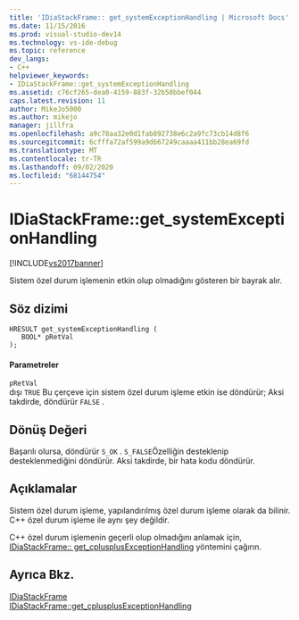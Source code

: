 ```yaml
---
title: 'IDiaStackFrame:: get_systemExceptionHandling | Microsoft Docs'
ms.date: 11/15/2016
ms.prod: visual-studio-dev14
ms.technology: vs-ide-debug
ms.topic: reference
dev_langs:
- C++
helpviewer_keywords:
- IDiaStackFrame::get_systemExceptionHandling
ms.assetid: c76cf265-dea0-4159-883f-32b50bbef044
caps.latest.revision: 11
author: MikeJo5000
ms.author: mikejo
manager: jillfra
ms.openlocfilehash: a9c78aa32e0d1fab892738e6c2a9fc73cb14d8f6
ms.sourcegitcommit: 6cfffa72af599a9d667249caaaa411bb28ea69fd
ms.translationtype: MT
ms.contentlocale: tr-TR
ms.lasthandoff: 09/02/2020
ms.locfileid: "68144754"
---
```

# <a name="idiastackframeget_systemexceptionhandling"></a>IDiaStackFrame::get_systemExceptionHandling
[!INCLUDE[vs2017banner](../../includes/vs2017banner.md)]

Sistem özel durum işlemenin etkin olup olmadığını gösteren bir bayrak alır.  
  
## <a name="syntax"></a>Söz dizimi  
  
```cpp#  
HRESULT get_systemExceptionHandling (   
   BOOL* pRetVal  
);  
```  
  
#### <a name="parameters"></a>Parametreler  
 `pRetVal`  
 dışı `TRUE` Bu çerçeve için sistem özel durum işleme etkin ise döndürür; Aksi takdirde, döndürür `FALSE` .  
  
## <a name="return-value"></a>Dönüş Değeri  
 Başarılı olursa, döndürür `S_OK` . `S_FALSE`Özelliğin desteklenip desteklenmediğini döndürür. Aksi takdirde, bir hata kodu döndürür.  
  
## <a name="remarks"></a>Açıklamalar  
 Sistem özel durum işleme, yapılandırılmış özel durum işleme olarak da bilinir. C++ özel durum işleme ile aynı şey değildir.  
  
 C++ özel durum işlemenin geçerli olup olmadığını anlamak için, [IDiaStackFrame:: get_cplusplusExceptionHandling](../../debugger/debug-interface-access/idiastackframe-get-cplusplusexceptionhandling.md) yöntemini çağırın.  
  
## <a name="see-also"></a>Ayrıca Bkz.  
 [IDiaStackFrame](../../debugger/debug-interface-access/idiastackframe.md)   
 [IDiaStackFrame::get_cplusplusExceptionHandling](../../debugger/debug-interface-access/idiastackframe-get-cplusplusexceptionhandling.md)
